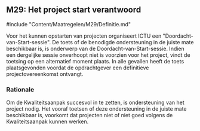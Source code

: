 ## M29: Het project start verantwoord

#include "Content/Maatregelen/M29/Definitie.md"

Voor het kunnen opstarten van projecten organiseert ICTU een "Doordacht-van-Start-sessie". De toets of de benodigde ondersteuning in de juiste mate beschikbaar is, is onderwerp van de Doordacht-van-Start-sessie. Indien een dergelijke sessie onverhoopt niet is voorzien voor het project, vindt de toetsing op een alternatief moment plaats. In alle gevallen heeft de toets plaatsgevonden voordat de opdrachtgever een definitieve projectovereenkomst ontvangt.

### Rationale

Om de Kwaliteitsaanpak succesvol in te zetten, is ondersteuning van het project nodig. Het vooraf toetsen of deze ondersteuning in de juiste mate beschikbaar is, voorkomt dat projecten niet of niet goed volgens de Kwaliteitsaanpak kunnen werken.
